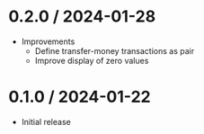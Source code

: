 # 0.2.0 / 2024-01-28

  * Improvements
    * Define transfer-money transactions as pair
    * Improve display of zero values

# 0.1.0 / 2024-01-22

  * Initial release
